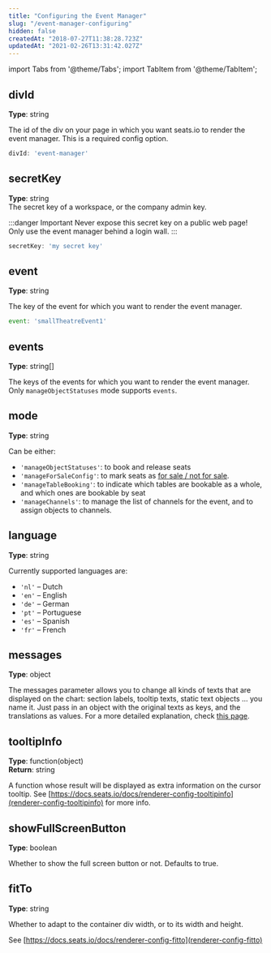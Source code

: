```yaml
---
title: "Configuring the Event Manager"
slug: "/event-manager-configuring"
hidden: false
createdAt: "2018-07-27T11:38:28.723Z"
updatedAt: "2021-02-26T13:31:42.027Z"
---
```


import Tabs from '@theme/Tabs';
import TabItem from '@theme/TabItem';

## divId
**Type**: string  

The id of the div on your page in which you want seats.io to render the event manager. This is a required config option.

```javascript
divId: 'event-manager'
```

## secretKey
**Type**: string  
The secret key of a workspace, or the company admin key.

:::danger Important
Never expose this secret key on a public web page! Only use the event manager behind a login wall.
:::

```javascript
secretKey: 'my secret key'
```

## event
**Type**: string  

The key of the event for which you want to render the event manager.

```javascript
event: 'smallTheatreEvent1'
```

## events
**Type**: string[]  

The keys of the events for which you want to render the event manager. Only `manageObjectStatuses` mode supports `events`.

## mode
**Type**: string  

Can be either:

- `'manageObjectStatuses'`: to book and release seats
- `'manageForSaleConfig'`: to mark seats as [for sale / not for sale](api-for-sale-not-for-sale).
- `'manageTableBooking'`: to indicate which tables are bookable as a whole, and which ones are bookable by seat
- `'manageChannels'`: to manage the list of channels for the event, and to assign objects to channels. 

## language
**Type**: string  

Currently supported languages are:
- `'nl'` – Dutch
- `'en'` – English
- `'de'` – German
- `'pt'` – Portuguese
- `'es'` – Spanish
- `'fr'` – French

## messages
**Type**: object  

The messages parameter allows you to change all kinds of texts that are displayed on the chart: section labels, tooltip texts, static text objects ... you name it.
Just pass in an object with the original texts as keys, and the translations as values.
For a more detailed explanation, check [this page](http://support.seats.io/integrating-seats-io/multi-language-i18n-support).

## tooltipInfo
**Type**: function(object)  
**Return**: string

A function whose result will be displayed as extra information on the cursor tooltip.
See [https://docs.seats.io/docs/renderer-config-tooltipinfo](renderer-config-tooltipinfo) for more info.

## showFullScreenButton
**Type**: boolean  

Whether to show the full screen button or not. Defaults to true.

## fitTo
**Type**: string  

Whether to adapt to the container div width, or to its width and height.

See [https://docs.seats.io/docs/renderer-config-fitto](renderer-config-fitto)
